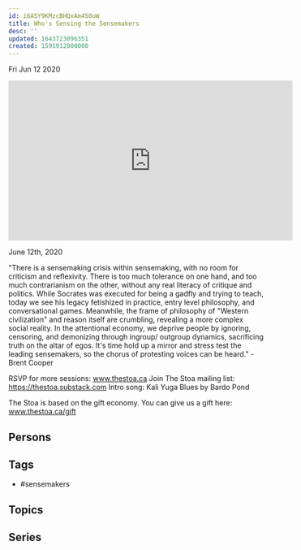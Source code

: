 ```yaml
---
id: i6A5Y9KMzcBHQxAm450uW
title: Who's Sensing the Sensemakers
desc: ''
updated: 1643723096351
created: 1591912800000
---
```





Fri Jun 12 2020

<iframe width="560" height="315" src="https://www.youtube.com/embed/I1O5zIe01DI" title="Who's Sensing the Sensemakers w/ Brent Cooper" frameborder="0" allow="accelerometer; autoplay; clipboard-write; encrypted-media; gyroscope; picture-in-picture" allowfullscreen ></iframe>

June 12th, 2020

"There is a sensemaking crisis within sensemaking, with no room for criticism and reflexivity. There is too much tolerance on one hand, and too much contrarianism on the other, without any real literacy of critique and politics. While Socrates was executed for being a gadfly and trying to teach, today we see his legacy fetishized in practice, entry level philosophy, and conversational games. Meanwhile, the frame of philosophy of "Western civilization" and reason itself are crumbling, revealing a more complex social reality. In the attentional economy, we deprive people by ignoring, censoring, and demonizing through ingroup/ outgroup dynamics, sacrificing truth on the altar of egos. It's time hold up a mirror and stress test the leading sensemakers, so the chorus of protesting voices can be heard." - Brent Cooper

RSVP for more sessions: www.thestoa.ca
Join The Stoa mailing list: https://thestoa.substack.com
Intro song: Kali Yuga Blues by Bardo Pond

The Stoa is based on the gift economy. You can give us a gift here: www.thestoa.ca/gift

## Persons



## Tags

- #sensemakers

## Topics



## Series



